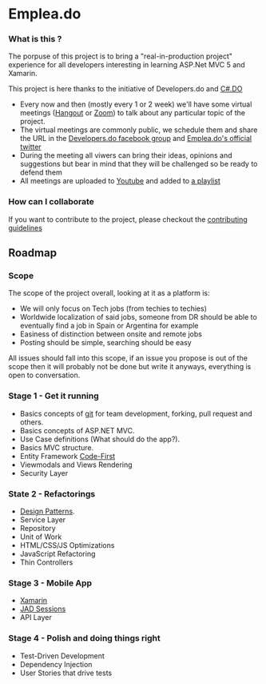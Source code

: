 Emplea.do
==============

### What is this ?

The porpuse of this project is to bring a "real-in-production project" experience for all developers interesting in learning ASP.Net MVC 5 and Xamarin.

This project is here thanks to the initiative of Developers.do and [C#.DO](https://www.facebook.com/groups/csharp.do/)

* Every now and then (mostly every 1 or 2 week) we'll have some virtual meetings ([Hangout](https://hangouts.google.com) or [Zoom](https://zoom.us)) to talk about any particular topic of
the project.
* The virtual meetings are commonly public, we schedule them and share the URL in the [Developers.do facebook group](https://www.facebook.com/groups/devdominicanos) and [Emplea.do's official twitter](https://twitter.com/emplea_do)
* During the meeting all viwers can bring their ideas, opinions and suggestions but bear in mind that they will be challenged so be ready to defend them
* All meetings are uploaded to [Youtube](http://youtube.com/c/Streamelopers) and added to [a playlist](https://www.youtube.com/playlist?list=PLW-4dWdTuQryzhz1YWfb-JLKmah1f5l1k)


### How can I collaborate

If you want to contribute to the project, please checkout the [contributing guidelines](https://github.com/developersdo/empleo-dot-net/blob/develop/CONTRIBUTING.md)

## Roadmap

### Scope
The scope of the project overall, looking at it as a platform is:
- We will only focus on Tech jobs (from techies to techies)
- Worldwide localization of said jobs, someone from DR should be able to eventually find a job in Spain or Argentina for example
- Easiness of distinction between onsite and remote jobs
- Posting should be simple, searching should be easy

All issues should fall into this scope, if an issue you propose is out of the scope then it will probably not be done but write it anyways, everything is open to conversation.

### Stage 1 - Get it running

* Basics concepts of [git](https://try.github.io/levels/1/challenges/1) for team development, forking, pull request and others.
* Basics concepts of ASP.NET MVC.
* Use Case definitions (What should do the app?).
* Basics MVC structure.
* Entity Framework [Code-First](http://www.entityframeworktutorial.net/code-first/what-is-code-first.aspx)
* Viewmodals and Views Rendering
* Security Layer

### State 2 - Refactorings

* [Design Patterns](https://sourcemaking.com/design_patterns).
* Service Layer
* Repository
* Unit of Work
* HTML/CSS/JS Optimizations
* JavaScript Refactoring
* Thin Controllers

### Stage 3 - Mobile App
* [Xamarin](https://www.xamarin.com)
* [JAD Sessions](https://www.youtube.com/watch?v=TK4NuTZWF1c)
* API Layer

### Stage 4 - Polish and doing things right

* Test-Driven Development
* Dependency Injection
* User Stories that drive tests
